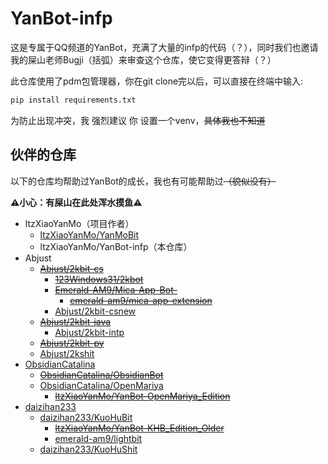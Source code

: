 # YanBot-infp
这是专属于QQ频道的YanBot，充满了大量的infp的代码（？），同时我们也邀请我的屎山老师Bugji（括弧）来审查这个仓库，使它变得更答辩（？）

此仓库使用了pdm包管理器，你在git clone完以后，可以直接在终端中输入:

```bash
pip install requirements.txt
```

为防止出现冲突，我 强烈建议 你 设置一个venv，~~具体我也不知道~~
## 伙伴的仓库

以下的仓库均帮助过YanBot的成长，我也有可能帮助过<del>（貌似没有）<del>

**⚠️小心：有屎山在此处浑水摸鱼⚠️**

- ltzXiaoYanMo（项目作者）
  - [ltzXiaoYanMo/YanMoBit](https://github.com/ltzXiaoYanMo/YanMoBit)
  - ltzXiaoYanMo/YanBot-infp（本仓库）
- Abjust
    - [~~Abjust/2kbit-cs~~](https://github.com/Abjust/2kbit-cs)
        - [~~123Windows31/2kbot~~](https://github.com/123Windows31/2kbot)
        - [~~Emerald-AM9/Mica-App-Bot-~~](https://github.com/Emerald-AM9/Mica-App-Bot-)
            - [~~emerald-am9/mica-app-extension~~](https://gitee.com/emerald-am9/mica-app-extension/)
        - [Abjust/2kbit-csnew](https://github.com/Abjust/2kbit-csnew)
    - [~~Abjust/2kbit-java~~](https://github.com/Abjust/2kbit-java)
      - [Abjust/2kbit-intp](https://github.com/Abjust/2kbit-intp)
    - [~~Abjust/2kbit-py~~](https://github.com/Abjust/2kbit-py)
    - [Abjust/2kshit](https://github.com/Abjust/2kshit)
- [ObsidianCatalina](https://github.com/ObsidianCatalina/)
    - [~~ObsidianCatalina/ObsidianBot~~](https://github.com/ObsidianCatalina/ObsidianBot)
    - [ObsidianCatalina/OpenMariya](https://github.com/ObsidianCatalina/OpenMariya)
        - [~~ltzXiaoYanMo/YanBot-OpenMariya_Edition~~](https://github.com/ltzXiaoYanMo/YanBot-OpenMariya_Edition)
- [daizihan233](https://github.com/daizihan233/)
    - [daizihan233/KuoHuBit](https://github.com/daizihan233/KuoHuBit)
        - [~~ltzXiaoYanMo/YanBot-KHB_Edition_Older~~](https://github.com/ltzXiaoYanMo/YanBot-KHB_Edition_Older)
        - [emerald-am9/lightbit](https://gitee.com/emerald-am9/lightbit)
    - [daizihan233/KuoHuShit](https://github.com/daizihan233/KuoHuShit)
